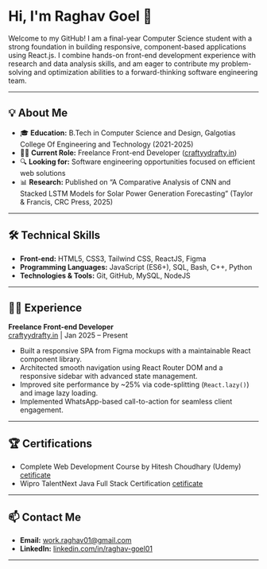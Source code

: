# Hi, I'm Raghav Goel 👋

Welcome to my GitHub! I am a final-year Computer Science student with a strong foundation in building responsive, component-based applications using React.js. I combine hands-on front-end development experience with research and data analysis skills, and am eager to contribute my problem-solving and optimization abilities to a forward-thinking software engineering team.

---

## 💡 About Me

- 🎓 **Education:** B.Tech in Computer Science and Design, Galgotias College Of Engineering and Technology (2021-2025)
- 👨‍💻 **Current Role:** Freelance Front-end Developer ([craftyydrafty.in](https://craftyydrafty.in))
- 🔍 **Looking for:** Software engineering opportunities focused on efficient web solutions
- 📊 **Research:** Published on “A Comparative Analysis of CNN and Stacked LSTM Models for Solar Power Generation Forecasting” (Taylor & Francis, CRC Press, 2025)

---

## 🛠️ Technical Skills

- **Front-end:** HTML5, CSS3, Tailwind CSS, ReactJS, Figma
- **Programming Languages:** JavaScript (ES6+), SQL, Bash, C++, Python
- **Technologies & Tools:** Git, GitHub, MySQL, NodeJS

---

## 👨‍💻 Experience

**Freelance Front-end Developer**  
[craftyydrafty.in](https://craftyydrafty.in) | Jan 2025 – Present  
- Built a responsive SPA from Figma mockups with a maintainable React component library.
- Architected smooth navigation using React Router DOM and a responsive sidebar with advanced state management.
- Improved site performance by ~25% via code-splitting (`React.lazy()`) and image lazy loading.
- Implemented WhatsApp-based call-to-action for seamless client engagement.

---

## 🏆 Certifications

- Complete Web Development Course by Hitesh Choudhary (Udemy) [cetificate](https://drive.google.com/file/d/1oFW8LEKsP5FOfx_sRxhiuXMtU6oeNbUC/view)
- Wipro TalentNext Java Full Stack Certification [cetificate](https://cert.diceid.com/cid/8jV2945bq8?verify=true)

---

## 📫 Contact Me

- **Email:** [work.raghav01@gmail.com](mailto:work.raghav01@gmail.com)
- **LinkedIn:** [linkedin.com/in/raghav-goel01](https://linkedin.com/in/raghav-goel01)

---
